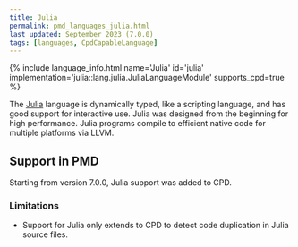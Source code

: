 ```yaml
---
title: Julia 
permalink: pmd_languages_julia.html
last_updated: September 2023 (7.0.0)
tags: [languages, CpdCapableLanguage]
---
```


{% include language_info.html name='Julia' id='julia' implementation='julia::lang.julia.JuliaLanguageModule' supports_cpd=true %}

The [Julia](https://julialang.org/) language is dynamically typed, like a scripting language,
and has good support for interactive use. 
Julia was designed from the beginning for high performance.
Julia programs compile to efficient native code for multiple platforms via LLVM.

## Support in PMD
Starting from version 7.0.0, Julia support was added to CPD.

### Limitations
- Support for Julia only extends to CPD to detect code duplication in Julia source files.
